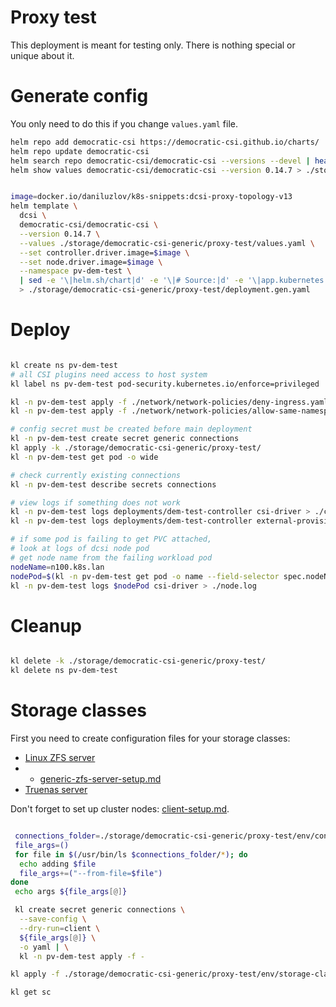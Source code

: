 
# Proxy test

This deployment is meant for testing only.
There is nothing special or unique about it.

# Generate config

You only need to do this if you change `values.yaml` file.

```bash
helm repo add democratic-csi https://democratic-csi.github.io/charts/
helm repo update democratic-csi
helm search repo democratic-csi/democratic-csi --versions --devel | head
helm show values democratic-csi/democratic-csi --version 0.14.7 > ./storage/democratic-csi-generic/default-values.yaml
```

```bash

image=docker.io/daniluzlov/k8s-snippets:dcsi-proxy-topology-v13
helm template \
  dcsi \
  democratic-csi/democratic-csi \
  --version 0.14.7 \
  --values ./storage/democratic-csi-generic/proxy-test/values.yaml \
  --set controller.driver.image=$image \
  --set node.driver.image=$image \
  --namespace pv-dem-test \
  | sed -e '\|helm.sh/chart|d' -e '\|# Source:|d' -e '\|app.kubernetes.io/managed-by: Helm|d' -e '\|app.kubernetes.io/instance:|d' -e '\|^#|d' \
  > ./storage/democratic-csi-generic/proxy-test/deployment.gen.yaml

```

# Deploy

```bash

kl create ns pv-dem-test
# all CSI plugins need access to host system
kl label ns pv-dem-test pod-security.kubernetes.io/enforce=privileged

kl -n pv-dem-test apply -f ./network/network-policies/deny-ingress.yaml
kl -n pv-dem-test apply -f ./network/network-policies/allow-same-namespace.yaml

# config secret must be created before main deployment
kl -n pv-dem-test create secret generic connections
kl apply -k ./storage/democratic-csi-generic/proxy-test/
kl -n pv-dem-test get pod -o wide

# check currently existing connections
kl -n pv-dem-test describe secrets connections

# view logs if something does not work
kl -n pv-dem-test logs deployments/dem-test-controller csi-driver > ./controller.log
kl -n pv-dem-test logs deployments/dem-test-controller external-provisioner > ./controller-external-provisioner.log

# if some pod is failing to get PVC attached,
# look at logs of dcsi node pod
# get node name from the failing workload pod
nodeName=n100.k8s.lan
nodePod=$(kl -n pv-dem-test get pod -o name --field-selector spec.nodeName=$nodeName -l app.kubernetes.io/csi-role=node)
kl -n pv-dem-test logs $nodePod csi-driver > ./node.log

```

# Cleanup

```bash

kl delete -k ./storage/democratic-csi-generic/proxy-test/
kl delete ns pv-dem-test

```

# Storage classes

First you need to create configuration files for your storage classes:
- [Linux ZFS server](./generic-zfs-storage-classes.md)
- - [generic-zfs-server-setup.md](./generic-zfs-server-setup.md)
- [Truenas server](./truenas-storage-classes.md)

Don't forget to set up cluster nodes: [client-setup.md](./client-setup.md).

```bash

 connections_folder=./storage/democratic-csi-generic/proxy-test/env/connections/
 file_args=()
 for file in $(/usr/bin/ls $connections_folder/*); do
  echo adding $file
  file_args+=("--from-file=$file")
done
 echo args ${file_args[@]}

 kl create secret generic connections \
  --save-config \
  --dry-run=client \
  ${file_args[@]} \
  -o yaml | \
  kl -n pv-dem-test apply -f -

kl apply -f ./storage/democratic-csi-generic/proxy-test/env/storage-classes/

kl get sc

```
